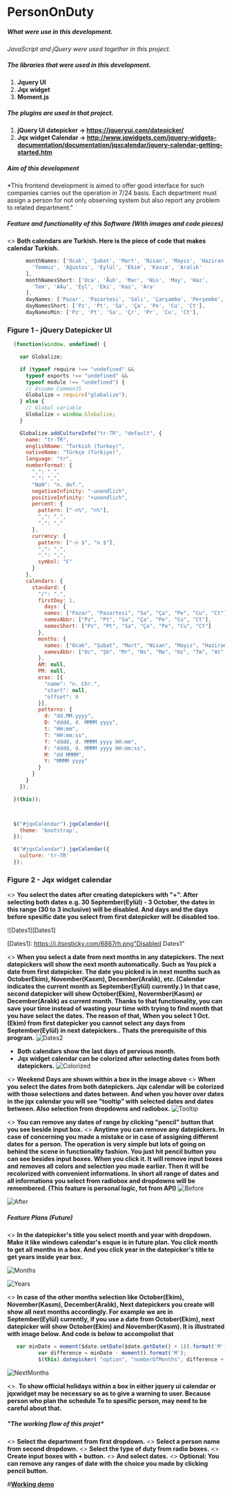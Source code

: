 # PersonOnDuty

##### *What were use in this development.*

*JavaScript and jQuery were used together in this project.*

##### *The libraries that were used in this development.*

1. **Jquery UI**
2. **Jqx widget**
3. **Moment.js**

##### *The plugins are used in that project.*

1. **jQuery UI datepicker -> https://jqueryui.com/datepicker/**
2. **Jqx widget Calendar -> http://www.jqwidgets.com/jquery-widgets-documentation/documentation/jqxcalendar/jquery-calendar-getting-started.htm**

##### *Aim of this development*

*This frontend development is aimed to offer good interface for such companies carries out the operation in 7/24 basis. Each department must assign a person for not only observing system but also report any problem to related department." 

##### *Feature and functionality of this Software (With images and code pieces)*

<> **Both calendars are Turkish. Here is the piece of code that makes calendar Turkish.**

```javascript
      monthNames: ['Ocak', 'Şubat', 'Mart', 'Nisan', 'Mayıs', 'Haziran',
        'Temmuz', 'Ağustos', 'Eylül', 'Ekim', 'Kasım', 'Aralık'
      ],
      monthNamesShort: ['Oca', 'Åub', 'Mar', 'Nis', 'May', 'Haz',
        'Tem', 'AÄu', 'Eyl', 'Eki', 'Kas', 'Ara'
      ],
      dayNames: ['Pazar', 'Pazartesi', 'Salı', 'Çarşamba', 'Perşembe', 'Cuma', 'Cumartesi'],
      dayNamesShort: ['Pz', 'Pt', 'Sa', 'Ça', 'Pe', 'Cu', 'Ct'],
      dayNamesMin: ['Pz', 'Pt', 'Sa', 'Çr', 'Pr', 'Cu', 'Ct'],
```

### **Figure 1 - jQuery Datepicker UI**

```javascript
  (function(window, undefined) {

    var Globalize;

    if (typeof require !== "undefined" &&
      typeof exports !== "undefined" &&
      typeof module !== "undefined") {
      // Assume CommonJS
      Globalize = require("globalize");
    } else {
      // Global variable
      Globalize = window.Globalize;
    }

    Globalize.addCultureInfo("tr-TR", "default", {
      name: "tr-TR",
      englishName: "Turkish (Turkey)",
      nativeName: "Türkçe (Türkiye)",
      language: "tr",
      numberFormat: {
        ",": ".",
        ".": ",",
        "NaN": "n. def.",
        negativeInfinity: "-unendlich",
        positiveInfinity: "+unendlich",
        percent: {
          pattern: ["-n%", "n%"],
          ",": ".",
          ".": ","
        },
        currency: {
          pattern: ["-n $", "n $"],
          ",": ".",
          ".": ",",
          symbol: "€"
        }
      },
      calendars: {
        standard: {
          "/": ".",
          firstDay: 1,
            days: {
            names: ["Pazar", "Pazartesi", "Sa", "Ça", "Pe", "Cu", "Ct"],
            namesAbbr: ["Pz", "Pt", "Sa", "Ça", "Pe", "Cu", "Ct"],
            namesShort: ["Pz", "Pt", "Sa", "Ça", "Pe", "Cu", "Ct"]
          },
          months: {
            names: ["Ocak", "Şubat", "Mart", "Nisan", "Mayıs", "Haziran", "Temmuz", "Ağustos", "Eylül", "Ekim", "Kasım", "Aralık", ""],
            namesAbbr: ["Oc", "Şb", "Mr", "Ns", "Ma", "Hz", "Tm", "At", "el", "Ek", "Ks", "Al", ""]
          },
          AM: null,
          PM: null,
          eras: [{
            "name": "n. Chr.",
            "start": null,
            "offset": 0
          }],
          patterns: {
            d: "dd.MM.yyyy",
            D: "dddd, d. MMMM yyyy",
            t: "HH:mm",
            T: "HH:mm:ss",
            f: "dddd, d. MMMM yyyy HH:mm",
            F: "dddd, d. MMMM yyyy HH:mm:ss",
            M: "dd MMMM",
            Y: "MMMM yyyy"
          }
        }
      }
    });

  }(this));



  $("#jqxCalendar").jqxCalendar({
    theme: 'bootstrap',
  });

  $("#jqxCalendar").jqxCalendar({
    culture: 'tr-TR'
  });
```
### **Figure 2 - Jqx widget calendar**  

<> **You select the dates after creating datepickers with "+". After selecting both dates e.g. 30 September(Eylül) - 3 October, the dates in this range (30 to 3 inclusive) will be disabled. And days and the days before spesific date you select from first datepicker will be disabled too.**

![Dates1][Dates1]

[Dates1]: https://i.itsosticky.com/6867rh.png"Disabled Dates1"

<> **When you select a date from next months in any datepickers. The next datepickers will show the next month automatically. Such as You pick a date from first datepicker. The date you picked is in next months such as OctoberEkim), November(Kasım), December(Aralık), etc. (Calendar indicates the current month as September(Eylül) currently.) In that case, second datepicker will show October(Ekim), Novermber(Kasım) or December(Aralık) as current month. Thanks to that functionality, you can save your time instead of wasting your time with trying to find month that you have select the dates. The reason of that, When you select 1 Oct.(Ekim) from first datepicker you cannot select any days from September(Eylül) in next datepickers.. Thats the prerequisite of this program.**
![Dates2][Dates2]

[Dates2]: https://i.itsosticky.com/10njc8l.png "Pervious Dates"

 - **Both calendars show the last days of pervious month.**
 - **Jqx widget calendar can be colorized after selecting dates from both datepickers.**
![Colorized][Colorized]

[Colorized]: https://i.itsosticky.com/10o9lqw.png "Colorized"

<> **Weekend Days are shown within a box in the image above**
<> **When you select the dates from both datepickers. Jqx calendar will be colorized with those selections and dates between. And when you hover over dates in the jqx calendar you will see "tooltip" with selected dates and dates between. Also selection from dropdowns and radiobox.**
![Tooltip][Tooltip]

[Tooltip]: https://i.itsosticky.com/zhi1pb.png "Tooltip"

<> **You can remove any dates of range by clicking "pencil" button that you see beside input box.**
<> **Anytime you can remove any datepickers. In case of concerning you made a mistake or in case of assigning different dates for a person. The operation is very simple but lots of going on behind the scene in functionality fashion. You just hit pencil button you can see besides input boxes. When you click it. It will remove input boxes and removes all colors and selection you made earlier. Then it will be recolorized with convenient informations. In short all range of dates and all informations you select from radiobox and dropdowns will be remembered. (This feature is personal logic, fot from API)**
![Before][Before]

[Before]: https://i.itsosticky.com/1a1iu96.png "Before"

![After][After]

[After]: https://i.itsosticky.com/131uzod.png "After"



##### *Feature Plans (Future)*

<> **In the datepicker's title you select month and year with dropdown. Make it like windows calendar's esque is in future plan. You click month to get all months in a box. And you click year in the datepicker's title to get years inside year box.**

![Months][Months]

[Months]: https://i.itsosticky.com/ij8mf0.png "Months"

![Years][Years]

[Years]: https://i.itsosticky.com/1tetm8k.png "Years"



<> **In case of the other months selection like October(Ekim), November(Kasım), December(Aralık), Next datepickers you create will show all next months accordingly. For example we are in September(Eylül) currently, if you use a date from October(Ekim), next datepicker will show October(Ekim) and November(Kasım). It is illustrated with image below. And code is below to accompolist that** 

```javascript
   var minDate = moment($date.setDate($date.getDate() + 1)).format('M');
          var difference = minDate - moment().format('M');
          $(this).datepicker( "option", "numberOfMonths", difference + 1);
```

![NextMonths][NextMonths]

[NextMonths]: https://i.itsosticky.com/8zw9f.png "NextMonths"

<>. **To show official holidays within a box in either jquery ui calendar or jqxwidget may
 be necessary so as to give a warning to user. Because person who plan the schedule
 To to spesific person, may need to be careful about that.**

##### "The working flow of this projet*

<> **Select the department from first dropdown.**
<> **Select a person name from second dropdown.**
<> **Select the type of duty from radio boxes.**
<> **Create input boxes with + button.**
<> **And select dates.**
<> **Optional: You can remove any ranges of date with the choice you made by clicking pencil button.**


#**[Working demo](http://jsfiddle.net/hellyeah/smzz2vvk/)**
